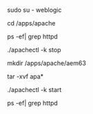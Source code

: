 
sudo su - weblogic 

cd /apps/apache 

ps -ef| grep httpd 

./apachectl -k stop 

mkdir /apps/apache/aem63 


tar -xvf apa* 


./apachectl -k start 

ps -ef| grep httpd 


